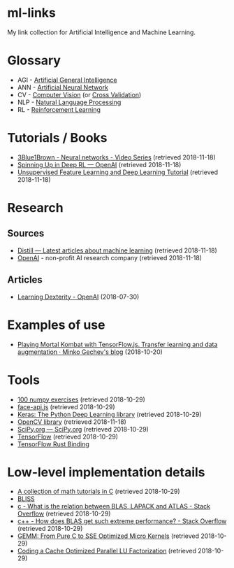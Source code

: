 # ml-links

My link collection for Artificial Intelligence and Machine Learning.

# Glossary

* AGI - [Artificial General Intelligence](https://intelligence.org/2013/08/11/what-is-agi/)
* ANN - [Artificial Neural Network](https://en.wikipedia.org/wiki/Artificial_neural_network)
* CV - [Computer Vision](https://en.wikipedia.org/wiki/Computer_vision) (or [Cross Validation](https://docs.aws.amazon.com/machine-learning/latest/dg/cross-validation.html))
* NLP - [Natural Language Processing](https://en.wikipedia.org/wiki/Natural_language_processing)
* RL - [Reinforcement Learning](https://en.wikipedia.org/wiki/Reinforcement_learning)

# Tutorials / Books

* [3Blue1Brown - Neural networks - Video Series](https://www.youtube.com/playlist?list=PLZHQObOWTQDNU6R1_67000Dx_ZCJB-3pi) (retrieved 2018-11-18)
* [Spinning Up in Deep RL — OpenAI](https://spinningup.openai.com/en/latest/) (retrieved 2018-11-18)
* [Unsupervised Feature Learning and Deep Learning Tutorial](http://ufldl.stanford.edu/tutorial/) (retrieved 2018-11-18)

# Research

## Sources

* [Distill — Latest articles about machine learning](https://distill.pub/) (retrieved 2018-11-18)
* [OpenAI](https://openai.com/) - non-profit AI research company (retrieved 2018-11-18)

## Articles

* [Learning Dexterity - OpenAI](https://blog.openai.com/learning-dexterity/) (2018-07-30)

# Examples of use

* [Playing Mortal Kombat with TensorFlow.js. Transfer learning and data augmentation · Minko Gechev's blog](https://blog.mgechev.com/2018/10/20/transfer-learning-tensorflow-js-data-augmentation-mobile-net/) (2018-10-20)

# Tools

* [100 numpy exercises](http://www.labri.fr/perso/nrougier/teaching/numpy.100/) (retrieved 2018-10-29)
* [face-api.js](https://github.com/justadudewhohacks/face-api.js) (retrieved 2018-10-29)
* [Keras: The Python Deep Learning library](https://keras.io/) (retrieved 2018-10-29)
* [OpenCV library](https://opencv.org/) (retrieved 2018-11-18)
* [SciPy.org — SciPy.org](https://www.scipy.org/) (retrieved 2018-10-29)
* [TensorFlow](https://www.tensorflow.org/) (retrieved 2018-10-29)
* [TensorFlow Rust Binding](https://github.com/tensorflow/rust)

# Low-level implementation details

* [A collection of math tutorials in C](https://github.com/Foadsf/Cmathtuts) (retrieved 2018-10-29)
* [BLISS](https://github.com/flame/blis)
* [c - What is the relation between BLAS, LAPACK and ATLAS - Stack Overflow](https://stackoverflow.com/questions/17858104/what-is-the-relation-between-blas-lapack-and-atlas) (retrieved 2018-10-29)
* [c++ - How does BLAS get such extreme performance? - Stack Overflow](https://stackoverflow.com/questions/1303182/how-does-blas-get-such-extreme-performance/11421344#11421344) (retrieved 2018-10-29)
* [GEMM: From Pure C to SSE Optimized Micro Kernels](http://apfel.mathematik.uni-ulm.de/~lehn/sghpc/gemm/index.html) (retrieved 2018-10-29)
* [Coding a Cache Optimized Parallel LU Factorization](http://apfel.mathematik.uni-ulm.de/~lehn/FLENS-Trinity/flens/examples/tut01-page08.html) (retrieved 2018-10-29)

